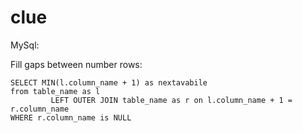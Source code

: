 # clue

MySql:

Fill gaps between number rows:
```mysql
SELECT MIN(l.column_name + 1) as nextavabile
from table_name as l
         LEFT OUTER JOIN table_name as r on l.column_name + 1 = r.column_name
WHERE r.column_name is NULL
```
